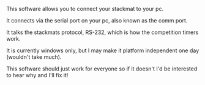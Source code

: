 This software allows you to connect your stackmat to your pc.

It connects via the serial port on your pc, also known as the comm port.

It talks the stackmats protocol, RS-232, which is how the competition timers work.

It is currently windows only, but I may make it platform independent one day (wouldn't take much).

This software should just work for everyone so if it doesn't I'd be interested to hear why and I'll fix it!